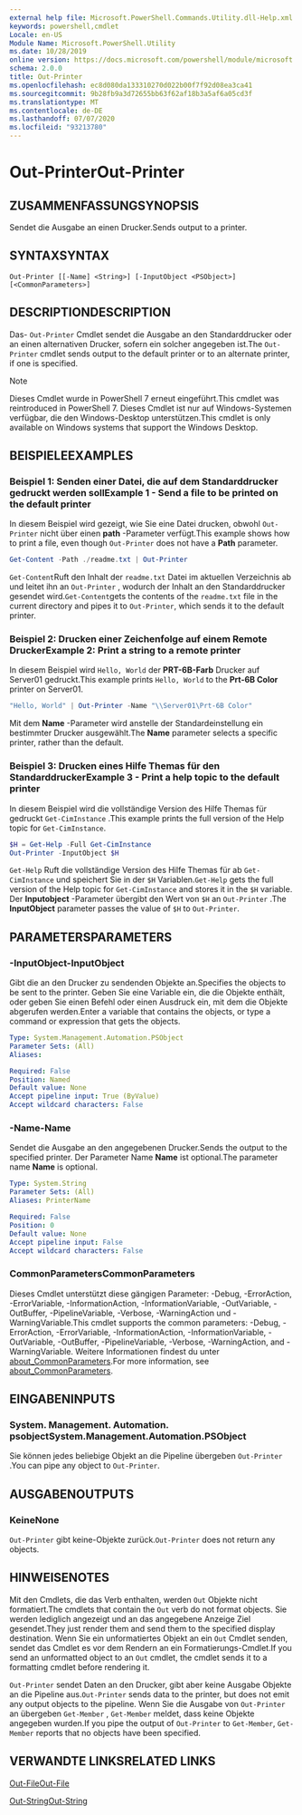 ```yaml
---
external help file: Microsoft.PowerShell.Commands.Utility.dll-Help.xml
keywords: powershell,cmdlet
Locale: en-US
Module Name: Microsoft.PowerShell.Utility
ms.date: 10/28/2019
online version: https://docs.microsoft.com/powershell/module/microsoft.powershell.utility/out-printer?view=powershell-5.1&WT.mc_id=ps-gethelp
schema: 2.0.0
title: Out-Printer
ms.openlocfilehash: ec8d080da133310270d022b00f7f92d08ea3ca41
ms.sourcegitcommit: 9b28fb9a3d72655bb63f62af18b3a5af6a05cd3f
ms.translationtype: MT
ms.contentlocale: de-DE
ms.lasthandoff: 07/07/2020
ms.locfileid: "93213780"
---
```

# <span data-ttu-id="755c4-103">Out-Printer</span><span class="sxs-lookup"><span data-stu-id="755c4-103">Out-Printer</span></span>

## <span data-ttu-id="755c4-104">ZUSAMMENFASSUNG</span><span class="sxs-lookup"><span data-stu-id="755c4-104">SYNOPSIS</span></span>
<span data-ttu-id="755c4-105">Sendet die Ausgabe an einen Drucker.</span><span class="sxs-lookup"><span data-stu-id="755c4-105">Sends output to a printer.</span></span>

## <span data-ttu-id="755c4-106">SYNTAX</span><span class="sxs-lookup"><span data-stu-id="755c4-106">SYNTAX</span></span>

```
Out-Printer [[-Name] <String>] [-InputObject <PSObject>] [<CommonParameters>]
```

## <span data-ttu-id="755c4-107">DESCRIPTION</span><span class="sxs-lookup"><span data-stu-id="755c4-107">DESCRIPTION</span></span>

<span data-ttu-id="755c4-108">Das- `Out-Printer` Cmdlet sendet die Ausgabe an den Standarddrucker oder an einen alternativen Drucker, sofern ein solcher angegeben ist.</span><span class="sxs-lookup"><span data-stu-id="755c4-108">The `Out-Printer` cmdlet sends output to the default printer or to an alternate printer, if one is specified.</span></span>

> [!NOTE]
> <span data-ttu-id="755c4-109">Dieses Cmdlet wurde in PowerShell 7 erneut eingeführt.</span><span class="sxs-lookup"><span data-stu-id="755c4-109">This cmdlet was reintroduced in PowerShell 7.</span></span> <span data-ttu-id="755c4-110">Dieses Cmdlet ist nur auf Windows-Systemen verfügbar, die den Windows-Desktop unterstützen.</span><span class="sxs-lookup"><span data-stu-id="755c4-110">This cmdlet is only available on Windows systems that support the Windows Desktop.</span></span>

## <span data-ttu-id="755c4-111">BEISPIELE</span><span class="sxs-lookup"><span data-stu-id="755c4-111">EXAMPLES</span></span>

### <span data-ttu-id="755c4-112">Beispiel 1: Senden einer Datei, die auf dem Standarddrucker gedruckt werden soll</span><span class="sxs-lookup"><span data-stu-id="755c4-112">Example 1 - Send a file to be printed on the default printer</span></span>

<span data-ttu-id="755c4-113">In diesem Beispiel wird gezeigt, wie Sie eine Datei drucken, obwohl `Out-Printer` nicht über einen **path** -Parameter verfügt.</span><span class="sxs-lookup"><span data-stu-id="755c4-113">This example shows how to print a file, even though `Out-Printer` does not have a **Path** parameter.</span></span>

```powershell
Get-Content -Path ./readme.txt | Out-Printer
```

<span data-ttu-id="755c4-114">`Get-Content`Ruft den Inhalt der `readme.txt` Datei im aktuellen Verzeichnis ab und leitet ihn an `Out-Printer` , wodurch der Inhalt an den Standarddrucker gesendet wird.</span><span class="sxs-lookup"><span data-stu-id="755c4-114">`Get-Content`gets the contents of the `readme.txt` file in the current directory and pipes it to `Out-Printer`, which sends it to the default printer.</span></span>

### <span data-ttu-id="755c4-115">Beispiel 2: Drucken einer Zeichenfolge auf einem Remote Drucker</span><span class="sxs-lookup"><span data-stu-id="755c4-115">Example 2: Print a string to a remote printer</span></span>

<span data-ttu-id="755c4-116">In diesem Beispiel wird `Hello, World` der **PRT-6B-Farb** Drucker auf Server01 gedruckt.</span><span class="sxs-lookup"><span data-stu-id="755c4-116">This example prints `Hello, World` to the **Prt-6B Color** printer on Server01.</span></span>

```powershell
"Hello, World" | Out-Printer -Name "\\Server01\Prt-6B Color"
```

<span data-ttu-id="755c4-117">Mit dem **Name** -Parameter wird anstelle der Standardeinstellung ein bestimmter Drucker ausgewählt.</span><span class="sxs-lookup"><span data-stu-id="755c4-117">The **Name** parameter selects a specific printer, rather than the default.</span></span>

### <span data-ttu-id="755c4-118">Beispiel 3: Drucken eines Hilfe Themas für den Standarddrucker</span><span class="sxs-lookup"><span data-stu-id="755c4-118">Example 3 - Print a help topic to the default printer</span></span>

<span data-ttu-id="755c4-119">In diesem Beispiel wird die vollständige Version des Hilfe Themas für gedruckt `Get-CimInstance` .</span><span class="sxs-lookup"><span data-stu-id="755c4-119">This example prints the full version of the Help topic for `Get-CimInstance`.</span></span>

```powershell
$H = Get-Help -Full Get-CimInstance
Out-Printer -InputObject $H
```

<span data-ttu-id="755c4-120">`Get-Help` Ruft die vollständige Version des Hilfe Themas für ab `Get-CimInstance` und speichert Sie in der `$H` Variablen.</span><span class="sxs-lookup"><span data-stu-id="755c4-120">`Get-Help` gets the full version of the Help topic for `Get-CimInstance` and stores it in the `$H` variable.</span></span> <span data-ttu-id="755c4-121">Der **Inputobject** -Parameter übergibt den Wert von `$H` an `Out-Printer` .</span><span class="sxs-lookup"><span data-stu-id="755c4-121">The **InputObject** parameter passes the value of `$H` to `Out-Printer`.</span></span>

## <span data-ttu-id="755c4-122">PARAMETERS</span><span class="sxs-lookup"><span data-stu-id="755c4-122">PARAMETERS</span></span>

### <span data-ttu-id="755c4-123">-InputObject</span><span class="sxs-lookup"><span data-stu-id="755c4-123">-InputObject</span></span>

<span data-ttu-id="755c4-124">Gibt die an den Drucker zu sendenden Objekte an.</span><span class="sxs-lookup"><span data-stu-id="755c4-124">Specifies the objects to be sent to the printer.</span></span> <span data-ttu-id="755c4-125">Geben Sie eine Variable ein, die die Objekte enthält, oder geben Sie einen Befehl oder einen Ausdruck ein, mit dem die Objekte abgerufen werden.</span><span class="sxs-lookup"><span data-stu-id="755c4-125">Enter a variable that contains the objects, or type a command or expression that gets the objects.</span></span>

```yaml
Type: System.Management.Automation.PSObject
Parameter Sets: (All)
Aliases:

Required: False
Position: Named
Default value: None
Accept pipeline input: True (ByValue)
Accept wildcard characters: False
```

### <span data-ttu-id="755c4-126">-Name</span><span class="sxs-lookup"><span data-stu-id="755c4-126">-Name</span></span>

<span data-ttu-id="755c4-127">Sendet die Ausgabe an den angegebenen Drucker.</span><span class="sxs-lookup"><span data-stu-id="755c4-127">Sends the output to the specified printer.</span></span> <span data-ttu-id="755c4-128">Der Parameter Name **Name** ist optional.</span><span class="sxs-lookup"><span data-stu-id="755c4-128">The parameter name **Name** is optional.</span></span>

```yaml
Type: System.String
Parameter Sets: (All)
Aliases: PrinterName

Required: False
Position: 0
Default value: None
Accept pipeline input: False
Accept wildcard characters: False
```

### <span data-ttu-id="755c4-129">CommonParameters</span><span class="sxs-lookup"><span data-stu-id="755c4-129">CommonParameters</span></span>

<span data-ttu-id="755c4-130">Dieses Cmdlet unterstützt diese gängigen Parameter: -Debug, -ErrorAction, -ErrorVariable, -InformationAction, -InformationVariable, -OutVariable, -OutBuffer, -PipelineVariable, -Verbose, -WarningAction und -WarningVariable.</span><span class="sxs-lookup"><span data-stu-id="755c4-130">This cmdlet supports the common parameters: -Debug, -ErrorAction, -ErrorVariable, -InformationAction, -InformationVariable, -OutVariable, -OutBuffer, -PipelineVariable, -Verbose, -WarningAction, and -WarningVariable.</span></span> <span data-ttu-id="755c4-131">Weitere Informationen findest du unter [about_CommonParameters](https://go.microsoft.com/fwlink/?LinkID=113216).</span><span class="sxs-lookup"><span data-stu-id="755c4-131">For more information, see [about_CommonParameters](https://go.microsoft.com/fwlink/?LinkID=113216).</span></span>

## <span data-ttu-id="755c4-132">EINGABEN</span><span class="sxs-lookup"><span data-stu-id="755c4-132">INPUTS</span></span>

### <span data-ttu-id="755c4-133">System. Management. Automation. psobject</span><span class="sxs-lookup"><span data-stu-id="755c4-133">System.Management.Automation.PSObject</span></span>

<span data-ttu-id="755c4-134">Sie können jedes beliebige Objekt an die Pipeline übergeben `Out-Printer` .</span><span class="sxs-lookup"><span data-stu-id="755c4-134">You can pipe any object to `Out-Printer`.</span></span>

## <span data-ttu-id="755c4-135">AUSGABEN</span><span class="sxs-lookup"><span data-stu-id="755c4-135">OUTPUTS</span></span>

### <span data-ttu-id="755c4-136">Keine</span><span class="sxs-lookup"><span data-stu-id="755c4-136">None</span></span>

<span data-ttu-id="755c4-137">`Out-Printer` gibt keine-Objekte zurück.</span><span class="sxs-lookup"><span data-stu-id="755c4-137">`Out-Printer` does not return any objects.</span></span>

## <span data-ttu-id="755c4-138">HINWEISE</span><span class="sxs-lookup"><span data-stu-id="755c4-138">NOTES</span></span>

<span data-ttu-id="755c4-139">Mit den Cmdlets, die das Verb enthalten, werden `Out` Objekte nicht formatiert.</span><span class="sxs-lookup"><span data-stu-id="755c4-139">The cmdlets that contain the `Out` verb do not format objects.</span></span> <span data-ttu-id="755c4-140">Sie werden lediglich angezeigt und an das angegebene Anzeige Ziel gesendet.</span><span class="sxs-lookup"><span data-stu-id="755c4-140">They just render them and send them to the specified display destination.</span></span> <span data-ttu-id="755c4-141">Wenn Sie ein unformatiertes Objekt an ein `Out` Cmdlet senden, sendet das Cmdlet es vor dem Rendern an ein Formatierungs-Cmdlet.</span><span class="sxs-lookup"><span data-stu-id="755c4-141">If you send an unformatted object to an `Out` cmdlet, the cmdlet sends it to a formatting cmdlet before rendering it.</span></span>

<span data-ttu-id="755c4-142">`Out-Printer` sendet Daten an den Drucker, gibt aber keine Ausgabe Objekte an die Pipeline aus.</span><span class="sxs-lookup"><span data-stu-id="755c4-142">`Out-Printer` sends data to the printer, but does not emit any output objects to the pipeline.</span></span> <span data-ttu-id="755c4-143">Wenn Sie die Ausgabe von `Out-Printer` an übergeben `Get-Member` , `Get-Member` meldet, dass keine Objekte angegeben wurden.</span><span class="sxs-lookup"><span data-stu-id="755c4-143">If you pipe the output of `Out-Printer` to `Get-Member`, `Get-Member` reports that no objects have been specified.</span></span>

## <span data-ttu-id="755c4-144">VERWANDTE LINKS</span><span class="sxs-lookup"><span data-stu-id="755c4-144">RELATED LINKS</span></span>

[<span data-ttu-id="755c4-145">Out-File</span><span class="sxs-lookup"><span data-stu-id="755c4-145">Out-File</span></span>](Out-File.md)

[<span data-ttu-id="755c4-146">Out-String</span><span class="sxs-lookup"><span data-stu-id="755c4-146">Out-String</span></span>](Out-String.md)

